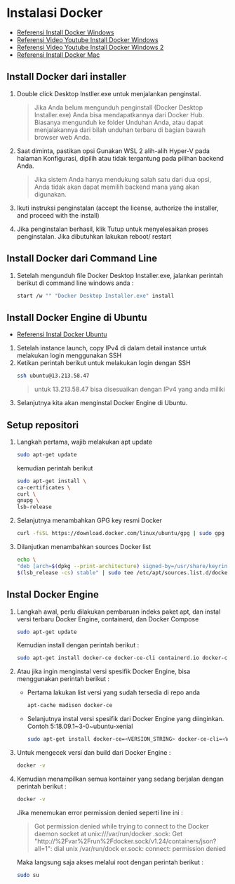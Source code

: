 # Instalasi Docker

- [Referensi Install Docker Windows](https://docs.docker.com/desktop/windows/install/)
- [Referensi Video Youtube Install Docker Windows](https://youtu.be/_9AWYlt86B8)
- [Referensi Video Youtube Install Docker Windows 2](https://youtu.be/x3KEcEp5paQ)
- [Referensi Install Docker Mac](https://docs.docker.com/desktop/mac/install/)

## Install Docker dari installer
  1. Double click Desktop Instller.exe untuk menjalankan penginstal.
  
        > Jika Anda belum mengunduh penginstall (Docker Desktop Installer.exe) Anda bisa mendapatkannya dari Docker Hub. Biasanya mengunduh ke folder Unduhan Anda, atau    dapat menjalakannya dari bilah unduhan terbaru di bagian bawah browser web Anda.

  2. Saat diminta, pastikan opsi Gunakan WSL 2 alih-alih Hyper-V pada halaman Konfigurasi, dipilih atau tidak tergantung pada pilihan backend Anda.

        > Jika sistem Anda hanya mendukung salah satu dari dua opsi, Anda tidak akan dapat memilih backend mana yang akan digunakan.

  3. Ikuti instruksi penginstalan (accept the license, authorize the installer, and proceed with the install)
  4. Jika penginstalan berhasil, klik Tutup untuk menyelesaikan proses penginstalan. Jika dibutuhkan lakukan reboot/ restart

## Install Docker dari Command Line
  1. Setelah mengunduh file Docker Desktop Installer.exe, jalankan perintah berikut di command line windows anda :
      ```sh
      start /w "" "Docker Desktop Installer.exe" install
      ```
      
## Install Docker Engine di Ubuntu
- [Referensi Instal Docker Ubuntu](https://docs.docker.com/engine/install/ubuntu/)

 1. Setelah instance launch, copy IPv4 di dalam detail instance untuk melakukan login menggunakan SSH
 2. Ketikan perintah berikut untuk melakukan login dengan SSH
      ```sh
      ssh ubuntu@13.213.58.47
      ```
      > untuk 13.213.58.47 bisa disesuaikan dengan IPv4 yang anda miliki
 3. Selanjutnya kita akan menginstal Docker Engine di Ubuntu.

## Setup repositori
  1. Langkah pertama, wajib melakukan apt update
      ```sh
      sudo apt-get update
      ```
      kemudian perintah berikut
      
      ```sh
      sudo apt-get install \
      ca-certificates \
      curl \
      gnupg \
      lsb-release
      ```
  2. Selanjutnya menambahkan GPG key resmi Docker
      ```sh
      curl -fsSL https://download.docker.com/linux/ubuntu/gpg | sudo gpg --dearmor -o /usr/share/keyrings/docker-archive-keyring.gpg
      ```
  3. Dilanjutkan menambahkan sources Docker list
      ```sh
      echo \
      "deb [arch=$(dpkg --print-architecture) signed-by=/usr/share/keyrings/docker-archive-keyring.gpg] https://download.docker.com/linux/ubuntu \
      $(lsb_release -cs) stable" | sudo tee /etc/apt/sources.list.d/docker.list > /dev/null
      ```
## Instal Docker Engine
  1. Langkah awal, perlu dilakukan pembaruan indeks paket apt, dan instal versi terbaru Docker Engine, containerd, dan Docker Compose
      ```sh
      sudo apt-get update
      ```
      Kemudian install dengan perintah berikut :
      
      ```sh
      sudo apt-get install docker-ce docker-ce-cli containerd.io docker-compose-plugin
      ```
  2. Atau jika ingin menginstal versi spesifik Docker Engine, bisa menggunakan perintah berikut :
      * Pertama lakukan list versi yang sudah tersedia di repo anda
          ```sh
          apt-cache madison docker-ce
          ```
       * Selanjutnya instal versi spesifik dari Docker Engine yang diinginkan. Contoh 5:18.09.1~3-0~ubuntu-xenial
          ```sh
          sudo apt-get install docker-ce=<VERSION_STRING> docker-ce-cli=<VERSION_STRING> containerd.io docker-compose-plugin
          ```
   3. Untuk mengecek versi dan build dari Docker Engine :
      ```sh
      docker -v
      ```
   4. Kemudian menampilkan semua kontainer yang sedang berjalan dengan perintah berikut :
      ```sh
      docker -v
      ```
      Jika menemukan error permission denied seperti line ini :
      > Got permission denied while trying to connect to the Docker daemon socket at unix:///var/run/docker .sock: Get "http://%2Fvar%2Frun%2Fdocker.sock/v1.24/containers/json?all=1": dial unix /var/run/dock er.sock: connect: permission denied
      
      Maka langsung saja akses melalui root dengan perintah berikut :
      ```sh
      sudo su
      ```
